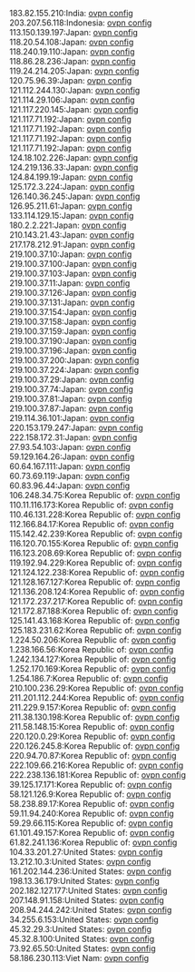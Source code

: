 183.82.155.210:India: [ovpn config](vpn/183_82_155_210.ovpn)  
203.207.56.118:Indonesia: [ovpn config](vpn/203_207_56_118.ovpn)  
113.150.139.197:Japan: [ovpn config](vpn/113_150_139_197.ovpn)  
118.20.54.108:Japan: [ovpn config](vpn/118_20_54_108.ovpn)  
118.240.19.110:Japan: [ovpn config](vpn/118_240_19_110.ovpn)  
118.86.28.236:Japan: [ovpn config](vpn/118_86_28_236.ovpn)  
119.24.214.205:Japan: [ovpn config](vpn/119_24_214_205.ovpn)  
120.75.96.39:Japan: [ovpn config](vpn/120_75_96_39.ovpn)  
121.112.244.130:Japan: [ovpn config](vpn/121_112_244_130.ovpn)  
121.114.29.106:Japan: [ovpn config](vpn/121_114_29_106.ovpn)  
121.117.220.145:Japan: [ovpn config](vpn/121_117_220_145.ovpn)  
121.117.71.192:Japan: [ovpn config](vpn/121_117_71_192.ovpn)  
121.117.71.192:Japan: [ovpn config](vpn/121_117_71_192.ovpn)  
121.117.71.192:Japan: [ovpn config](vpn/121_117_71_192.ovpn)  
121.117.71.192:Japan: [ovpn config](vpn/121_117_71_192.ovpn)  
124.18.102.226:Japan: [ovpn config](vpn/124_18_102_226.ovpn)  
124.219.136.33:Japan: [ovpn config](vpn/124_219_136_33.ovpn)  
124.84.199.19:Japan: [ovpn config](vpn/124_84_199_19.ovpn)  
125.172.3.224:Japan: [ovpn config](vpn/125_172_3_224.ovpn)  
126.140.36.245:Japan: [ovpn config](vpn/126_140_36_245.ovpn)  
126.95.211.61:Japan: [ovpn config](vpn/126_95_211_61.ovpn)  
133.114.129.15:Japan: [ovpn config](vpn/133_114_129_15.ovpn)  
180.2.2.221:Japan: [ovpn config](vpn/180_2_2_221.ovpn)  
210.143.21.43:Japan: [ovpn config](vpn/210_143_21_43.ovpn)  
217.178.212.91:Japan: [ovpn config](vpn/217_178_212_91.ovpn)  
219.100.37.10:Japan: [ovpn config](vpn/219_100_37_10.ovpn)  
219.100.37.100:Japan: [ovpn config](vpn/219_100_37_100.ovpn)  
219.100.37.103:Japan: [ovpn config](vpn/219_100_37_103.ovpn)  
219.100.37.11:Japan: [ovpn config](vpn/219_100_37_11.ovpn)  
219.100.37.126:Japan: [ovpn config](vpn/219_100_37_126.ovpn)  
219.100.37.131:Japan: [ovpn config](vpn/219_100_37_131.ovpn)  
219.100.37.154:Japan: [ovpn config](vpn/219_100_37_154.ovpn)  
219.100.37.158:Japan: [ovpn config](vpn/219_100_37_158.ovpn)  
219.100.37.159:Japan: [ovpn config](vpn/219_100_37_159.ovpn)  
219.100.37.190:Japan: [ovpn config](vpn/219_100_37_190.ovpn)  
219.100.37.196:Japan: [ovpn config](vpn/219_100_37_196.ovpn)  
219.100.37.200:Japan: [ovpn config](vpn/219_100_37_200.ovpn)  
219.100.37.224:Japan: [ovpn config](vpn/219_100_37_224.ovpn)  
219.100.37.29:Japan: [ovpn config](vpn/219_100_37_29.ovpn)  
219.100.37.74:Japan: [ovpn config](vpn/219_100_37_74.ovpn)  
219.100.37.81:Japan: [ovpn config](vpn/219_100_37_81.ovpn)  
219.100.37.87:Japan: [ovpn config](vpn/219_100_37_87.ovpn)  
219.114.36.101:Japan: [ovpn config](vpn/219_114_36_101.ovpn)  
220.153.179.247:Japan: [ovpn config](vpn/220_153_179_247.ovpn)  
222.158.172.31:Japan: [ovpn config](vpn/222_158_172_31.ovpn)  
27.93.54.103:Japan: [ovpn config](vpn/27_93_54_103.ovpn)  
59.129.164.26:Japan: [ovpn config](vpn/59_129_164_26.ovpn)  
60.64.167.111:Japan: [ovpn config](vpn/60_64_167_111.ovpn)  
60.73.69.119:Japan: [ovpn config](vpn/60_73_69_119.ovpn)  
60.83.96.44:Japan: [ovpn config](vpn/60_83_96_44.ovpn)  
106.248.34.75:Korea Republic of: [ovpn config](vpn/106_248_34_75.ovpn)  
110.11.116.173:Korea Republic of: [ovpn config](vpn/110_11_116_173.ovpn)  
110.46.131.228:Korea Republic of: [ovpn config](vpn/110_46_131_228.ovpn)  
112.166.84.17:Korea Republic of: [ovpn config](vpn/112_166_84_17.ovpn)  
115.142.42.239:Korea Republic of: [ovpn config](vpn/115_142_42_239.ovpn)  
116.120.70.155:Korea Republic of: [ovpn config](vpn/116_120_70_155.ovpn)  
116.123.208.69:Korea Republic of: [ovpn config](vpn/116_123_208_69.ovpn)  
119.192.94.229:Korea Republic of: [ovpn config](vpn/119_192_94_229.ovpn)  
121.124.122.238:Korea Republic of: [ovpn config](vpn/121_124_122_238.ovpn)  
121.128.167.127:Korea Republic of: [ovpn config](vpn/121_128_167_127.ovpn)  
121.136.208.124:Korea Republic of: [ovpn config](vpn/121_136_208_124.ovpn)  
121.172.237.217:Korea Republic of: [ovpn config](vpn/121_172_237_217.ovpn)  
121.172.87.188:Korea Republic of: [ovpn config](vpn/121_172_87_188.ovpn)  
125.141.43.168:Korea Republic of: [ovpn config](vpn/125_141_43_168.ovpn)  
125.183.231.62:Korea Republic of: [ovpn config](vpn/125_183_231_62.ovpn)  
1.224.50.206:Korea Republic of: [ovpn config](vpn/1_224_50_206.ovpn)  
1.238.166.56:Korea Republic of: [ovpn config](vpn/1_238_166_56.ovpn)  
1.242.134.127:Korea Republic of: [ovpn config](vpn/1_242_134_127.ovpn)  
1.252.170.169:Korea Republic of: [ovpn config](vpn/1_252_170_169.ovpn)  
1.254.186.7:Korea Republic of: [ovpn config](vpn/1_254_186_7.ovpn)  
210.100.236.29:Korea Republic of: [ovpn config](vpn/210_100_236_29.ovpn)  
211.201.112.244:Korea Republic of: [ovpn config](vpn/211_201_112_244.ovpn)  
211.229.9.157:Korea Republic of: [ovpn config](vpn/211_229_9_157.ovpn)  
211.38.130.198:Korea Republic of: [ovpn config](vpn/211_38_130_198.ovpn)  
211.58.148.15:Korea Republic of: [ovpn config](vpn/211_58_148_15.ovpn)  
220.120.0.29:Korea Republic of: [ovpn config](vpn/220_120_0_29.ovpn)  
220.126.245.8:Korea Republic of: [ovpn config](vpn/220_126_245_8.ovpn)  
220.94.70.87:Korea Republic of: [ovpn config](vpn/220_94_70_87.ovpn)  
222.109.66.216:Korea Republic of: [ovpn config](vpn/222_109_66_216.ovpn)  
222.238.136.181:Korea Republic of: [ovpn config](vpn/222_238_136_181.ovpn)  
39.125.17.171:Korea Republic of: [ovpn config](vpn/39_125_17_171.ovpn)  
58.121.126.9:Korea Republic of: [ovpn config](vpn/58_121_126_9.ovpn)  
58.238.89.17:Korea Republic of: [ovpn config](vpn/58_238_89_17.ovpn)  
59.11.94.240:Korea Republic of: [ovpn config](vpn/59_11_94_240.ovpn)  
59.29.66.115:Korea Republic of: [ovpn config](vpn/59_29_66_115.ovpn)  
61.101.49.157:Korea Republic of: [ovpn config](vpn/61_101_49_157.ovpn)  
61.82.241.136:Korea Republic of: [ovpn config](vpn/61_82_241_136.ovpn)  
104.33.201.27:United States: [ovpn config](vpn/104_33_201_27.ovpn)  
13.212.10.3:United States: [ovpn config](vpn/13_212_10_3.ovpn)  
161.202.144.236:United States: [ovpn config](vpn/161_202_144_236.ovpn)  
198.13.36.179:United States: [ovpn config](vpn/198_13_36_179.ovpn)  
202.182.127.177:United States: [ovpn config](vpn/202_182_127_177.ovpn)  
207.148.91.158:United States: [ovpn config](vpn/207_148_91_158.ovpn)  
208.94.244.242:United States: [ovpn config](vpn/208_94_244_242.ovpn)  
34.255.6.153:United States: [ovpn config](vpn/34_255_6_153.ovpn)  
45.32.29.3:United States: [ovpn config](vpn/45_32_29_3.ovpn)  
45.32.8.100:United States: [ovpn config](vpn/45_32_8_100.ovpn)  
73.92.65.50:United States: [ovpn config](vpn/73_92_65_50.ovpn)  
58.186.230.113:Viet Nam: [ovpn config](vpn/58_186_230_113.ovpn)  
